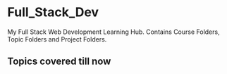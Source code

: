 # Full_Stack_Dev
My Full Stack Web Development Learning Hub. Contains Course Folders, Topic Folders and Project Folders.

## Topics covered till now

